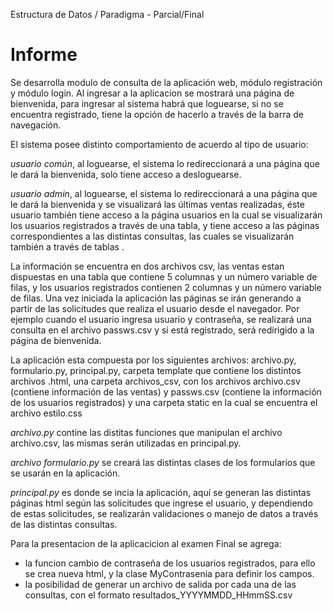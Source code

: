 Estructura de Datos / Paradigma - Parcial/Final

#  Informe


Se desarrolla modulo de consulta de la aplicación web, módulo registración y módulo login. Al ingresar a la aplicacion se mostrará una página de bienvenida,  para ingresar al sistema habrá que loguearse, si no se encuentra registrado, tiene la opción de hacerlo a través de la barra de navegación.                                                                                                                  

El sistema posee distinto comportamiento de acuerdo al tipo de usuario:

*usuario común*, al loguearse, el sistema lo redireccionará a una página que le dará la bienvenida, solo tiene acceso a desloguearse.

*usuario admin*, al loguearse, el sistema lo redireccionará a una página que le dará la bienvenida y se visualizará las últimas ventas realizadas, éste usuario también tiene acceso a la página usuarios en la cual se visualizarán los usuarios registrados a través de una tabla,  y tiene acceso a las páginas correspondientes a las distintas consultas, las cuales se visualizarán también a través de tablas .                                                                                  


La información se encuentra en dos archivos csv,   las ventas estan dispuestas en una tabla que contiene 5 columnas y un número variable de filas, y los usuarios registrados contienen 2 columnas  y un número variable de filas.
Una vez iniciada la aplicación las páginas se irán generando a partir de las solicitudes que realiza el usuario desde el navegador. Por ejemplo  cuando el usuario  ingresa usuario y contraseña,  se realizará una consulta en el archivo passws.csv y si está registrado, será redirigido a la página de bienvenida.

La aplicación esta compuesta por los siguientes archivos: archivo.py, formulario.py, principal.py, carpeta template que contiene los distintos archivos .html,  una carpeta archivos_csv, con los archivos archivo.csv (contiene información de las ventas) y passws.csv (contiene la información de los usuarios registrados) y una carpeta static en la cual se encuentra el archivo estilo.css

*archivo.py* contine las distitas funciones que manipulan el archivo archivo.csv, las mismas serán utilizadas en principal.py.

*archivo formulario.py* se creará  las distintas clases de los formularios que se usarán en la aplicación.

*principal.py* es donde se incia la aplicación,  aquí se generan las distintas páginas html según las solicitudes que ingrese el usuario, y dependiendo de estas solicitudes, se realizarán validaciones o manejo de datos a través de las distintas consultas. 

Para la presentacion de la aplicacicion al examen Final se agrega:
- la funcion cambio de contraseña de los usuarios registrados, para ello se crea nueva html, y la clase MyContrasenia para definir los campos.
- la posibilidad de generar un archivo de salida por cada una de las consultas, con el formato resultados_YYYYMMDD_HHmmSS.csv
